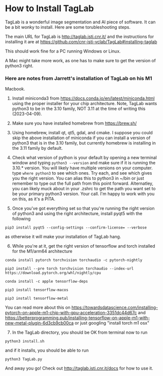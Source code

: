 # How to Install TagLab

TagLab is a wonderful image segmentation and AI piece of software. It can 
be a bit wonky to install. Here are some torubleshooting steps.

The main URL for TagLab is http://taglab.isti.cnr.it/ and the instructions 
for installing it are at 
https://github.com/cnr-isti-vclab/TagLab#installing-taglab

This should work fine for a PC running Windows or Linux.

A Mac might take more work, as one has to make sure to get the version of 
python3 right.

### Here are notes from Jarrett's installation of TagLab on his M1 
Macbook.

1. Install miniconda3 from https://docs.conda.io/en/latest/miniconda.html 
using the proper installer for your chip architecture. Note, TagLab wants 
python3 to be in the 3.10 family, NOT 3.11 at the time of writing this 
(2023-04-09).

2. Make sure you have installed homebrew from https://brew.sh/

3. Using homebrew, install qt, qt5, gdal, and cmake. I suppose you could 
skip the above installation of miniconda if you can install a version of 
python3 that is in the 3.10 family, but currently homebrew is installing 
in the 3.11 family by default.

4. Check what version of python is your default by opening a new terminal 
window and typing `python3 --version` and make sure if it is running the 
3.10.* version. You will likely have multiple versions on your computer. 
type `where python3` to see which ones. Try each, and see which gives you 
the right version. You can alias this to python3 in ~/bin or just remember 
to type out the full path from this point forward. Alternatley, you can 
likely muck about in your .zshrc to get the path you want set to be your 
primary python3 version. Your call. I'm happy to work with you on this, as 
it's a PITA.

5. Once you've got everything set so that you're running the right version 
of python3 and using the right architecture, install pyqt5 with the 
following 

```
pip3 install pyqt5 --config-settings --confirm-license= --verbose
```

as otherwise it will make your installation of TagLab hang.

6. While you're at it, get the right version of tensorflow and torch 
installed for the M1/arm64 architecture

```
conda install pytorch torchvision torchaudio -c pytorch-nightly

pip3 install --pre torch torchvision torchaudio --index-url 
https://download.pytorch.org/whl/nightly/cpu

conda install -c apple tensorflow-deps

pip3 install tensorflow-macos

pip3 install tensorflow-metal
```

You can read more about this on 
https://towardsdatascience.com/installing-pytorch-on-apple-m1-chip-with-gpu-acceleration-3351dc44d67c 
and 
https://betterprogramming.pub/installing-tensorflow-on-apple-m1-with-new-metal-plugin-6d3cb9cb00ca 
or just googling "install torch m1 osx"

7. In the TagLab directory, you should be OK from terminal now to run

```
python3 install.sh
```

and if it installs, you should be able to run

```
python3 TagLab.py
```

And away you go! Check out http://taglab.isti.cnr.it/docs for how to use 
it.
